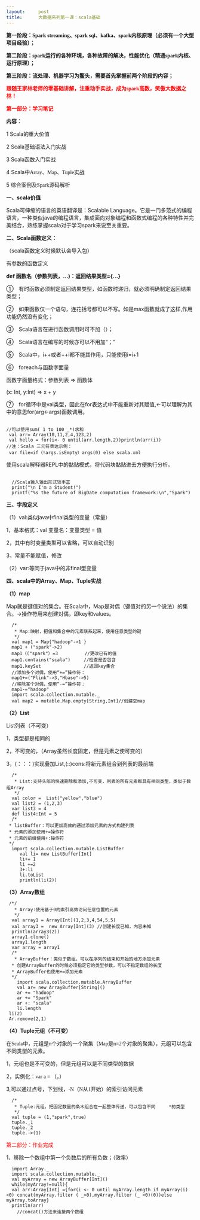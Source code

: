 ```yaml
---
layout:     post
title:      大数据系列第一课：scala基础
---
```

<div id="article_content" class="article_content clearfix csdn-tracking-statistics" data-pid="blog" data-mod="popu_307" data-dsm="post">
								            <link rel="stylesheet" href="https://csdnimg.cn/release/phoenix/template/css/ck_htmledit_views-f76675cdea.css">
						<div class="htmledit_views" id="content_views">
                
<p><strong><span style="font-size:14px;">第一阶段：<span style="font-family:Calibri;">Spark streaming</span><span style="font-family:'宋体';">、</span><span style="font-family:Calibri;">spark sql</span><span style="font-family:'宋体';">、</span><span style="font-family:Calibri;">kafka</span><span style="font-family:'宋体';">、</span><span style="font-family:Calibri;">spark</span><span style="font-family:'宋体';">内核原理（必须有一个大型项目经验）；</span></span></strong></p>
<p><strong><span style="font-size:14px;">第二阶段：<span style="font-family:Calibri;">spark</span><span style="font-family:'宋体';">运行的各种环境，各种故障的解决，性能优化（精通</span><span style="font-family:Calibri;">spark</span><span style="font-family:'宋体';">内核、运行原理）；</span></span></strong></p>
<p><strong><span style="font-size:14px;">第三阶段：流处理、机器学习为鳌头，需要首先掌握前两个阶段的内容；</span><span style="font-size:14px;"><span>
</span></span></strong></p>
<p><span style="font-size:14px;"><span></span></span></p>
<p style="font-weight:bold;"><span style="color:rgb(255,0,0);"><span></span>跟随王家林老师的零基础讲解，注重动手实战，成为<span style="font-family:Calibri;">spark</span><span style="font-family:'宋体';">高数，笑傲大数据之林！</span></span></p>
<p><span style="font-family:'宋体';"></span></p>
<p style="font-weight:bold;color:rgb(255,0,0);"><span style="color:rgb(255,0,0);">第一部分：学习笔记</span></p>
<strong>内容：</strong>
<p><span style="font-weight:bold;"></span>1 Scala<span style="font-family:'宋体';">的重大价值</span></p>
<p><span></span>2 Scala<span style="font-family:'宋体';">基础语法入门实战</span></p>
<p><span></span>3 Scala<span style="font-family:'宋体';">函数入门实战</span></p>
<p><span></span>4 Scala<span style="font-family:'宋体';">中</span><span style="font-family:Calibri;">Array</span><span style="font-family:'宋体';">、</span><span style="font-family:Calibri;">Map</span><span style="font-family:'宋体';">、</span><span style="font-family:Calibri;">Tuple</span><span style="font-family:'宋体';">实战</span></p>
<p><span></span>5 <span style="font-family:'宋体';">综合案例及</span><span style="font-family:Calibri;">Spark</span><span style="font-family:'宋体';">源码解析</span></p>
<p><span style="font-family:'宋体';"></span></p>
<p><strong>一、scala价值</strong></p>
<p><span></span>Scala可伸缩的语言的英语翻译是：Scalable Language。它是一门多范式的编程语言，一种类似java的编程语言，集成面向对象编程和函数式编程的各种特性并完美结合，熟练掌握scala对于学习spark来说至关重要。</p>
<p><strong>二、Scala函数定义：</strong></p>
<p>（scala函数定义时候默认会导入包）</p>
<p>有参数的函数定义</p>
<p><strong><span></span>def 函数名（参数列表，...)：返回结果类型={...}</strong></p>
<p><span></span>①　有时函数必须制定返回结果类型，如函数时递归，就必须明确制定返回结果类型；</p>
<p><span></span>②　如果函数仅一个语句，连花括号都可以不写。如是max函数就成了这样,作用功能仍然没有变化；</p>
<p><span></span>③　Scala语言在进行函数调用时可不加（）；</p>
<p><span></span>④　Scala语言在编写的时候亦可以不用加“；”</p>
<p><span></span>⑤　Scala中，i++或者++i都不能其作用，只能使用i=i+1</p>
<p><span></span>⑥　foreach与函数字面量</p>
<p><span></span>函数字面量格式：参数列表 =&gt; 函数体</p>
<p><span></span>(x: Int, y:Int) =&gt; x + y</p>
<p><span></span>⑦　for循环中是val类型，因此在for表达式中不能重新对其赋值,&lt;-可以理解为其中的意思for(arg&lt;-args)函数调用。</p>
<div style="text-align:center;"><img src="https://img-blog.csdn.net/20160102012254129?watermark/2/text/aHR0cDovL2Jsb2cuY3Nkbi5uZXQv/font/5a6L5L2T/fontsize/400/fill/I0JBQkFCMA==/dissolve/70/gravity/Center" alt=""></div>
<p><span></span></p>
<p></p><pre><code class="language-java">//可以使用sum( 1 to 100 _*)求和
 val arr= Array(10,11,2,4,123,2)
 val hello = for(i&lt;- 0 until(arr.length,2))println(arr(i)) 
//注：Scala 三元符表达示例：
 var file=if（!args.isEmpty）args(0) else scala.xml</code></pre>
<p><span></span>使用scala解释器REPL中的黏贴模式，将代码块黏贴进去方便执行分析。</p>
<div style="text-align:center;"><img src="https://img-blog.csdn.net/20160102012420090?watermark/2/text/aHR0cDovL2Jsb2cuY3Nkbi5uZXQv/font/5a6L5L2T/fontsize/400/fill/I0JBQkFCMA==/dissolve/70/gravity/Center" alt=""></div>
<div style="text-align:left;"><pre><code class="language-java">  //Scala输入输出形式较丰富
  print("\n I'm a Student!")
  printf("%s the future of BigDate computation framework:\n","Spark")</code></pre>
<p><strong>三、字段定义</strong></p>
<p>（1）val:类似java中final类型的变量（常量）</p>
<p><span></span>1，基本格式：val 变量名：变量类型 = 值</p>
<p><span></span>2，其中有时变量类型可以省略，可以自动识别</p>
<p><span></span>3，常量不能赋值，修改</p>
<p>（2）var:等同于java中的非final型变量</p>
<p><strong>四、scala中的Array、Map、Tuple实战</strong></p>
<p><strong>（1）map</strong></p>
<p>Map就是键值对的集合。在Scala中，Map是对偶（键值对的另一个说法）的集合。-&gt;操作符用来创建对偶，即key和values。</p>
<pre><code class="language-java">  /*
   * Map:映射，把值和集合中的元素联系起来，使用任意类型的键
   */
  val map1 = Map{"hadoop"-&gt;1 }
  map1 + ("spark"-&gt;2)
  map1（("spark"）=3          //更改已有的值 
  map1.contains("scala")     //检查是否包含
  map1.keySet                //返回key集合
  //添加多个对偶，使用“+=”操作符：
  map1+=("Flink"-&gt;3,"Hbase"-&gt;5)
  //移除某个对偶，使用“-=”操作符： 
  map1-="hadoop"
  import scala.collection.mutable._
  val map2 = mutable.Map.empty[String,Int]//创建空map</code></pre>
<p><strong>（2）List</strong></p>
<p>List列表（不可变）</p>
<p><span></span>1，类型都是相同的</p>
<p><span></span>2，不可变的，（Array虽然长度固定，但是元素之使可变的）</p>
<p><span></span>3，(：：：)实现叠加List,(::)cons:将新元素组合到列表的最前端</p>
<pre><code class="language-java">  /*
   * List:支持头部的快速删除和添加,不可变，列表的所有元素都具有相同类型，类似于数组Array
   */
  val color =  List("yellow","blue")
  val list2 = (1,2,3)
  var list3 = 4
  def list4:Int = 5
  /*
 * listBuffer：可以更加高效的通过添加元素的方式构建列表
 * 元素的添加使用+=操作符
 * 元素的前缀使用+:操作符     
 */
  import scala.collection.mutable.ListBuffer
     val li= new ListBuffer[Int]
     li+= 1
     li +=2
     3+:li
     li.toList
     println(li(2))</code></pre>
<p><strong>（3）Array数组</strong></p>
<pre><code class="language-java"> /*/
   * Array:使用基于0的索引高效访问任意位置的元素
   */
  val array1 = Array[Int](1,2,3,4,54,5,5)
  val array3 =  new Array[Int](3) //创建长度已知，内容未知
  println(array3(2))
  array1.clone()
  array1.length
  var array = array1 
  /*
   * ArrayBuffer：类似于数组，可以在序列的结束和开始的地方添加元素
  * 创建ArrayBuffer的时候必须指定它的类型参数，可以不指定数组的长度
  * ArrayBuffer也使用+=添加元素
  */
    import scala.collection.mutable.ArrayBuffer
    val ar= new ArrayBuffer[String]()  
    ar += "hadoop"
    ar += "Spark"
    ar +: "scala"
    li.length
 li(2)
 Ar.remove(2,1)</code></pre>
<p><strong>（4）Tuple<span style="font-family:'宋体';">元组（不可变）</span></strong></p>
<p>在<span style="font-family:Consolas;">Scala</span><span style="font-family:'宋体';">中，元组是</span><span style="font-family:Consolas;">n</span><span style="font-family:'宋体';">个对象的一个聚集（</span><span style="font-family:Consolas;">Map</span><span style="font-family:'宋体';">是</span><span style="font-family:Consolas;">n=2</span><span style="font-family:'宋体';">个对象的聚集），元组可以包含不同类型的元素。</span></p>
<p><span></span>1<span style="font-family:'宋体';">，元组也是不可变的，但是元组可以是不同类型的数据</span></p>
<p><span></span>2<span style="font-family:'宋体';">，实例化：</span><span style="font-family:Consolas;">var a = </span><span style="font-family:'宋体';">（，）</span></p>
<p><span></span>3,<span style="font-family:'宋体';">可以通过点号，下划线，</span><span style="font-family:Consolas;">-N</span><span style="font-family:'宋体';">（</span><span style="font-family:Consolas;">N</span><span style="font-family:'宋体';">从</span><span style="font-family:Consolas;">1</span><span style="font-family:'宋体';">开始）的索引访问元素</span></p>
<pre><code class="language-java">  /*
   * Tuple:元组，把固定数量的条木组合在一起整体传送，可以包含不同	   *的类型
   */
  val tuple = (1,"spark",true)
  tuple._1
  tuple._2
  tuple.-&gt;(1)</code></pre>
<p><span style="color:rgb(255,0,0);">第二部分：作业完成</span></p>
<p>1、移除一个数组中第一个负数后的所有负数；（效率）</p>
<p></p><pre><code class="language-java">  import Array._
  import scala.collection.mutable._
  val myArray = new ArrayBuffer[Int]()
  while(myArray!=null){
  val arr:Array[Int] ={for(i &lt;- 0 until myArray.length if myArray(i)&lt;0) concat(myArray.filter ( _&gt;0),myArray.filter (_ &lt;0)(0))else myArray.toArray}
  println(arr)
    //concat()方法来连接两个数组</code></pre><br><br><br><br><br><br><br><br></div>
            </div>
                </div>